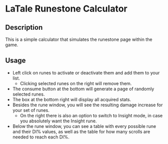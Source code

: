 # LaTale Runestone Calculator

## Description

This is a simple calculator that simulates the runestone page within the game.

## Usage

- Left click on runes to activate or deactivate them and add them to your list.
  - Clicking selected runes on the right will remove them.
- The consume button at the bottom will generate a page of randomly selected runes.
- The box at the bottom right will display all acquired stats.
- Besides the rune window, you will see the resulting damage increase for your set of runes.
  - On the right there is also an option to switch to Insight mode, in case you absolutely want the Insight rune.
- Below the rune window, you can see a table with every possible rune and their DI% values, as well as the table for how many scrolls are needed to reach each DI%.